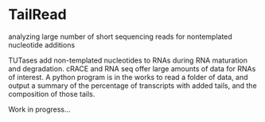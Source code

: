 # TailRead
analyzing large number of short sequencing reads for nontemplated nucleotide additions

TUTases add non-templated nucleotides to RNAs during RNA maturation and degradation. cRACE and RNA seq offer large amounts of data for RNAs of interest. A python program is in the works to read a folder of data, and output a summary of the percentage of transcripts with added tails, and the composition of those tails.

Work in progress...

